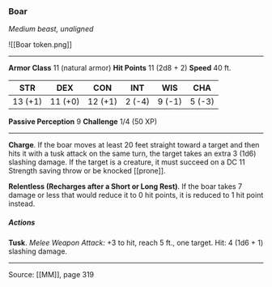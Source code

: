### Boar
_Medium beast, unaligned_

![[Boar token.png]]


---

**Armor Class** 11 (natural armor)
**Hit Points** 11 (2d8 + 2)
**Speed** 40 ft.

| STR     | DEX     | CON     | INT     | WIS     | CHA     |
|---------|---------|---------|---------|---------|---------|
| 13 (+1) | 11 (+0) | 12 (+1) | 2 (-4) | 9 (-1) | 5 (-3) |

**Passive Perception** 9
**Challenge** 1/4 (50 XP)

---

**Charge**. If the boar moves at least 20 feet straight toward a target and then hits it with a tusk attack on the same turn, the target takes an extra 3 (1d6) slashing damage. If the target is a creature, it must succeed on a DC 11 Strength saving throw or be knocked [[prone]].

**Relentless (Recharges after a Short or Long Rest)**. If the boar takes 7 damage or less that would reduce it to 0 hit points, it is reduced to 1 hit point instead.

##### Actions
**Tusk**. _Melee Weapon Attack:_ +3 to hit, reach 5 ft., one target. Hit: 4 (1d6 + 1) slashing damage.


---

Source: [[MM]], page 319